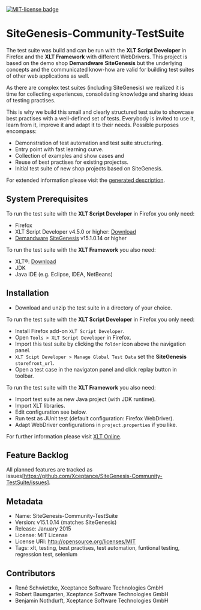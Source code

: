 <a href="http://github.com/dataduke/xlt-testsuite-documentation/blob/master/LICENSE.md" target="_blank"><img src="http://img.shields.io/badge/License-MIT-blue.svg" alt="MIT-license badge"></a>

# SiteGenesis-Community-TestSuite

The test suite was build and can be run with the __XLT Script Developer__ in Firefox and the __XLT Framework__ with different WebDrivers. This project is based on the demo shop __Demandware__ __SiteGenesis__ but the underlying concepts and the communicated know-how are valid for building test suites of other web applications as well.

As there are complex test suites (including SiteGenesis) we realized it is time for collecting experiences, consolidating knowledge and sharing ideas of testing practises.

This is why we build this small and clearly structured test suite to showcase best practises with a well-defined set of tests. Everybody is invited to use it, learn from it, improve it and adapt it to their needs. Possible purposes encompass:

- Demonstration of test automation and test suite structuring.
- Entry point with fast learning curve.
- Collection of examples and show cases and
- Reuse of best practises for existing projectss.
- Initial test suite of new shop projects based on SiteGenesis.

For extended information please visit the [generated description](http://dataduke.github.io/xlt-testsuite-documentation/scriptdoc/index.html).

## System Prerequisites

To run the test suite with the __XLT Script Developer__ in Firefox you only need:

- Firefox
- XLT Script Developer v4.5.0 or higher: [Download](https://www.xceptance.com/en/xlt/download.html)
- [Demandware](http://www.demandware.com/) [SiteGenesis](ttp://www.demandware.com/on/demandware.store/Sites-SiteGenesis-Site) v15.1.0.14 or higher

To run the test suite with the __XLT Framework__ you also need:

- XLT&reg;: [Download](https://www.xceptance.com/en/xlt/download.html)
- JDK
- Java IDE (e.g. Eclipse, IDEA, NetBeans)

## Installation

- Download and unzip the test suite in a directory of your choice.

To run the test suite with the __XLT Script Developer__ in Firefox you only need:

- Install Firefox add-on `XLT Script Developer`.
- Open `Tools > XLT Script Developer` in Firefox.
- Import this test suite by clicking the `folder` icon above the navigation panel.
- `XLT Scipt Developer > Manage Global Test Data` set the **SiteGenesis** `storefront_url`.
- Open a test case in the navigaton panel and click replay button in toolbar.

To run the test suite with the __XLT Framework__ you also need:

- Import test suite as new Java project (with JDK runtime).
- Import XLT libraries.
- Edit configuration see below.
- Run test as JUnit test (default configuration: Firefox WebDriver).
- Adapt WebDriver configurations in `project.properties` if you like.

For further information please visit [XLT Online](https://lab.xceptance.de/releases/xlt/latest/).

## Feature Backlog

All planned features are tracked as issues[https://github.com/Xceptance/SiteGenesis-Community-TestSuite/issues].

## Metadata

- Name: SiteGenesis-Community-TestSuite
- Version: v15.1.0.14 (matches SiteGenesis)
- Release: January 2015
- License: MIT License
- License URI: http://opensource.org/licenses/MIT
- Tags: xlt, testing, best practises, test automation, funtional testing, regression test, selenium

## Contributors

- René Schwietzke, Xceptance Software Technologies GmbH
- Robert Baumgarten, Xceptance Software Technologies GmbH
- Benjamin Nothdurft, Xceptance Software Technologies GmbH
